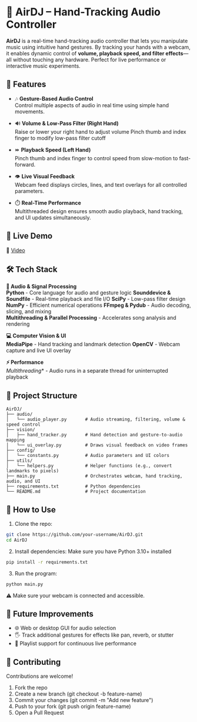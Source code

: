 # 🤚 AirDJ – Hand-Tracking Audio Controller

**AirDJ** is a real-time hand-tracking audio controller that lets you manipulate music using intuitive hand gestures. By tracking your hands with a webcam, it enables dynamic control of **volume, playback speed, and filter effects**—all without touching any hardware. Perfect for live performance or interactive music experiments.

## 🚀 Features

- 🎶 **Gesture-Based Audio Control**  
  Control multiple aspects of audio in real time using simple hand movements.

- 🔊 **Volume & Low-Pass Filter (Right Hand)**  
  Raise or lower your right hand to adjust volume
  Pinch thumb and index finger to modify low-pass filter cutoff

- ⏩ **Playback Speed (Left Hand)**  
  Pinch thumb and index finger to control speed from slow-motion to fast-forward.

- 👁️ **Live Visual Feedback**  
  Webcam feed displays circles, lines, and text overlays for all controlled parameters.

- ⏱️ **Real-Time Performance**  
  Multithreaded design ensures smooth audio playback, hand tracking, and UI updates simultaneously.

## 🚀 Live Demo

🔗 [Video]()

## 🛠️ Tech Stack
**🔧 Audio & Signal Processing**   
**Python** - Core language for audio and gesture logic
**Sounddevice & Soundfile** - Real-time playback and file I/O
**SciPy** - Low-pass filter design 
**NumPy** - Efficient numerical operations
**FFmpeg & Pydub** - Audio decoding, slicing, and mixing  
**Multithreading & Parallel Processing** - Accelerates song analysis and rendering  

**💻 Computer Vision & UI**  
**MediaPipe** - Hand tracking and landmark detection
**OpenCV** - Webcam capture and live UI overlay

**⚡ Performance**    
*Multithreading** - Audio runs in a separate thread for uninterrupted playback

## 📁 Project Structure

```text
AirDJ/
├── audio/
│   └── audio_player.py       # Audio streaming, filtering, volume & speed control
├── vision/
│   ├── hand_tracker.py       # Hand detection and gesture-to-audio mapping
│   └── ui_overlay.py         # Draws visual feedback on video frames
├── config/
│   └── constants.py          # Audio parameters and UI colors
├── utils/
│   └── helpers.py            # Helper functions (e.g., convert landmarks to pixels)
├── main.py                   # Orchestrates webcam, hand tracking, audio, and UI
├── requirements.txt          # Python dependencies
└── README.md                 # Project documentation

```

## 🧪 How to Use

1. Clone the repo:
```bash
git clone https://github.com/your-username/AirDJ.git
cd AirDJ
```
2. Install dependencies:
    Make sure you have Python 3.10+ installed
```bash
pip install -r requirements.txt
```
3. Run the program:
```bash
python main.py
```

⚠️ Make sure your webcam is connected and accessible.

## 🧰 Future Improvements

- 🌐 Web or desktop GUI for audio selection
- 🖐️ Track additional gestures for effects like pan, reverb, or stutter
- 📑 Playlist support for continuous live performance

## 🤝 Contributing
Contributions are welcome!
1. Fork the repo
2. Create a new branch (git checkout -b feature-name)
3. Commit your changes (git commit -m "Add new feature")
4. Push to your fork (git push origin feature-name)
5. Open a Pull Request

